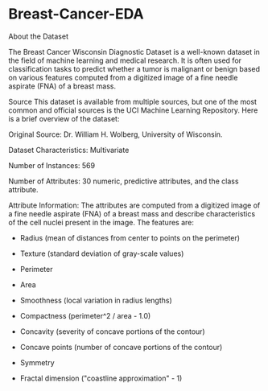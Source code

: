 # Breast-Cancer-EDA

About the Dataset

The Breast Cancer Wisconsin Diagnostic Dataset is a well-known dataset in the field of machine learning and medical research. It is often used for classification tasks to predict whether a tumor is malignant or benign based on various features computed from a digitized image of a fine needle aspirate (FNA) of a breast mass.

Source
This dataset is available from multiple sources, but one of the most common and official sources is the UCI Machine Learning Repository. Here is a brief overview of the dataset:

Original Source: Dr. William H. Wolberg, University of Wisconsin.

Dataset Characteristics: Multivariate

Number of Instances: 569

Number of Attributes: 30 numeric, predictive attributes, and the class attribute.

Attribute Information: The attributes are computed from a digitized image of a fine needle aspirate (FNA) of a breast mass and describe characteristics of the cell nuclei present in the image. The features are:

* Radius (mean of distances from center to points on the perimeter)

* Texture (standard deviation of gray-scale values)

* Perimeter

* Area

* Smoothness (local variation in radius lengths)

* Compactness (perimeter^2 / area - 1.0)

* Concavity (severity of concave portions of the contour)

* Concave points (number of concave portions of the contour)

* Symmetry

* Fractal dimension ("coastline approximation" - 1)
